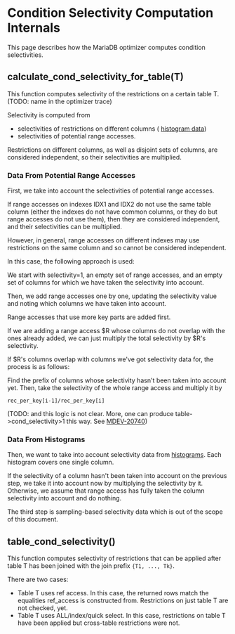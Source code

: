 
# Condition Selectivity Computation Internals

This page describes how the MariaDB optimizer computes condition selectivities.



## calculate_cond_selectivity_for_table(T)


This function computes selectivity of the restrictions on a certain table T.
(TODO: name in the optimizer trace)


Selectivity is computed from


* selectivities of restrictions on different columns ( [histogram data](../../../server-usage/replication-cluster-multi-master/optimization-and-tuning/query-optimizations/statistics-for-optimizing-queries/histogram-based-statistics.md))
* selectivities of potential range accesses.


Restrictions on different columns, as well as disjoint sets of columns, are considered independent, so their selectivities are multiplied.


### Data From Potential Range Accesses


First, we take into account the selectivities of potential range accesses.


If range accesses on indexes IDX1 and IDX2 do not use the same table column (either the indexes do not have common columns, or they do but range accesses do not use them), then they are considered independent, and their selectivities can be multiplied.


However, in general, range accesses on different indexes may use restrictions on the same column and so cannot be considered independent.


In this case, the following approach is used:


We start with selectivity=1, an empty set of range accesses, and an empty set of columns for which we have taken the selectivity into account.


Then, we add range accesses one by one, updating the selectivity value and noting which columns we have taken into account.


Range accesses that use more key parts are added first.


If we are adding a range access $R whose columns do not overlap with the ones already added, we can just multiply the total selectivity by $R's selectivity.


If $R's columns overlap with columns we've got selectivity data for, the process is as follows:


Find the prefix of columns whose selectivity hasn't been taken into account yet.
Then, take the selectivity of the whole range access and multiply it by


```
rec_per_key[i-1]/rec_per_key[i]
```

(TODO: and this logic is not clear. More, one can produce table->cond_selectivity>1 this way. See [MDEV-20740](https://jira.mariadb.org/browse/MDEV-20740))


### Data From Histograms


Then, we want to take into account selectivity data from [histograms](../../../server-usage/replication-cluster-multi-master/optimization-and-tuning/query-optimizations/statistics-for-optimizing-queries/histogram-based-statistics.md). Each histogram covers one single column.


If the selectivity of a column hasn't been taken into account on the previous step, we take it into account now by multiplying the selectivity by it. Otherwise, we assume that range access has fully taken the column selectivity into account and do nothing.


The third step is sampling-based selectivity data which is out of the scope of this document.


## table_cond_selectivity()


This function computes selectivity of restrictions that can be applied after table T has been joined with the join prefix `{T1, ..., Tk}`.


There are two cases:


* Table T uses ref access. In this case, the returned rows match the equalities ref_access is constructed from. Restrictions on just table T are not checked, yet.
* Table T uses ALL/index/quick select. In this case, restrictions on table T have been applied but cross-table restrictions were not.

